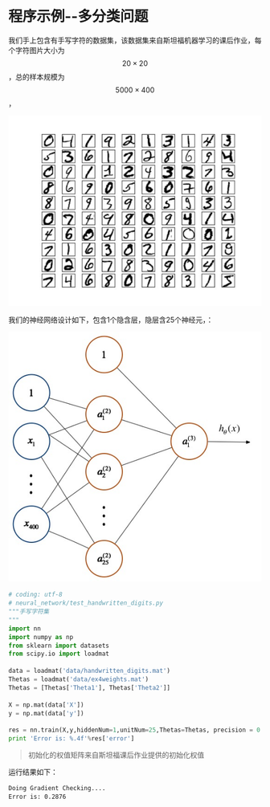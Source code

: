 程序示例--多分类问题
===========

我们手上包含有手写字符的数据集，该数据集来自斯坦福机器学习的课后作业，每个字符图片大小为$$20\times20$$，总的样本规模为$$5000 \times 400$$，

![手写字符集](../attachments/手写字符集.jpg)

我们的神经网络设计如下，包含1个隐含层，隐层含25个神经元，：

![手写字符集的网络设计](../attachments/手写字符集的网络设计.jpg)

```python
# coding: utf-8
# neural_network/test_handwritten_digits.py
"""手写字符集
"""
import nn
import numpy as np
from sklearn import datasets
from scipy.io import loadmat

data = loadmat('data/handwritten_digits.mat')
Thetas = loadmat('data/ex4weights.mat')
Thetas = [Thetas['Theta1'], Thetas['Theta2']]

X = np.mat(data['X'])
y = np.mat(data['y'])

res = nn.train(X,y,hiddenNum=1,unitNum=25,Thetas=Thetas, precision = 0.5)
print 'Error is: %.4f'%res['error']
```

> 初始化的权值矩阵来自斯坦福课后作业提供的初始化权值

运行结果如下：

```sh
Doing Gradient Checking....
Error is: 0.2876
```
